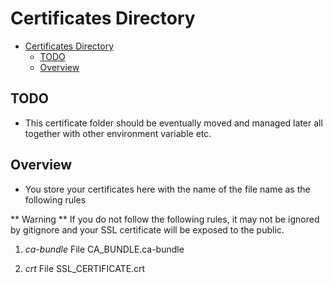 # Certificates Directory

<!-- TOC -->

- [Certificates Directory](#certificates-directory)
  - [TODO](#todo)
  - [Overview](#overview)

<!-- /TOC -->

## TODO
- This certificate folder should be eventually moved and managed later all together with other environment variable etc.

## Overview
- You store your certificates here with the name of the file name as the following rules

** Warning **
If you do not follow the following rules, it may not be ignored by gitignore and your SSL certificate will be exposed to the public. 

1. *ca-bundle* File
CA_BUNDLE.ca-bundle

1. *crt* File
SSL_CERTIFICATE.crt